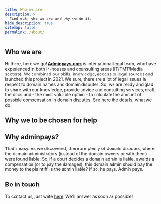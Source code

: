 ```yaml
---
title: Who we are
description: >
  Find out, who we are and why we do it.
hide_description: true
sitemap: false
permalink: /about/
---
```


## Who we are

Hi there, here we go! [**Adminpays.com**](https://adminpays.com/) is international legal team, who have experienced in both in-houses and counsulting areas (IT/TMT/Media sectors). We combined our skills, knowledge, access to legal sources and launched this project in 2021. We sure, there are a lot of legal issues in respect to domain names and domain disputes. So, we are ready and glad to share with our knowledge, provide advice and consulting services, draft the docs and - the most valuable option - to calculate the amount of possible compensation in domain disputes. See [here](https://adminpays.com/projects/) the details, what we do.

## Why we to be chosen for help



## Why adminpays?

That's easy. As we discovered, there are plenty of domain disputes, where the domain administrators (instead of the domain owners or with them) were found liable. So, if a court decides a domain admin is liable, awards a compensation (or to pay the damages), this domain admin should pay the money to the plaintiff. Is the admin liable? If so, he pays. Admin pays.

## Be in touch

To contact us, just write [here](https://adminpays.com/contact). We'll answer as soon as possible!


